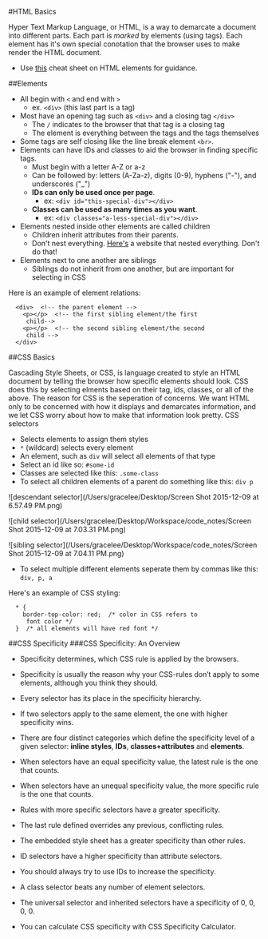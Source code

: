 #HTML Basics

Hyper Text Markup Language, or HTML, is a way to demarcate a document into different parts. Each part is *marked* by elements (using tags). Each element has it's own special conotation that the browser uses to make render the HTML document. 

+ Use [this](http://www.cril.univ-artois.fr/~lecoutre/teaching/web/sheets/HTML.pdf) cheat sheet on HTML elements for guidance.

##Elements

+ All begin with `<` and end with `>` 
	+ ex. `<div>` (this last part is a tag)
+ Most have an opening tag such as `<div>` and a closing tag `</div>`
	+ The `/` indicates to the browser that that tag is a closing tag
	+ The element is everything between the tags and the tags themselves
+ Some tags are self closing like the line break element `<br>`.
+ Elements can have IDs and classes to aid the browser in finding specific tags.
	+ Must begin with a letter A-Z or a-z
	+ Can be followed by: letters (A-Za-z), digits (0-9), hyphens ("-"), and underscores ("_")
	+ **IDs can only be used once per page**. 
		+ ex: `<div id="this-special-div"></div>`
	+ **Classes can be used as many times as you want**. 
		+ ex: `<div classes="a-less-special-div"></div>`
+ Elements nested inside other elements are called children
	+ Children inherit attributes from their parents.
	+ Don't nest everything. [Here's](http://sewingandembroiderywarehouse.com/embtrb.htm) a website that nested everything. Don't do that!
+ Elements next to one another are siblings
	+ Siblings do not inherit from one another, but are important for selecting in CSS

Here is an example of element relations:

```
  <div>  <!-- the parent element -->
    <p></p>  <!-- the first sibling element/the first
     child-->
    <p></p>  <!-- the second sibling element/the second
     child -->
  </div>
```

##CSS Basics

Cascading Style Sheets, or CSS, is language created to style an HTML document by telling the browser how specific elements should look. CSS does this by selecting elments based on their tag, ids, classes, or all of the above. The reason for CSS is the seperation of concerns. We want HTML only to be concerned with how it displays and demarcates information, and we let CSS worry about how to make that information look pretty.
CSS selectors

+ Selects elements to assign them styles
+ `*` (wildcard) selects every element
+ An element, such as `div` will select all elements of that type
+ Select an id like so: `#some-id`
+ Classes are selected like this: `.some-class`
+ To select all children elements of a parent do something like this: `div p`

![descendant selector](/Users/gracelee/Desktop/Screen Shot 2015-12-09 at 6.57.49 PM.png)

![child selector](/Users/gracelee/Desktop/Workspace/code_notes/Screen Shot 2015-12-09 at 7.03.31 PM.png)

![sibling selector](/Users/gracelee/Desktop/Workspace/code_notes/Screen Shot 2015-12-09 at 7.04.11 PM.png)

+ To select multiple different elements seperate them by commas like this: `div, p, a`

Here's an example of CSS styling:

```
  * {
    border-top-color: red;  /* color in CSS refers to
     font color */
  }  /* all elements will have red font */
```

##CSS Specificity
###CSS Specificity: An Overview
+ Specificity determines, which CSS rule is applied by the browsers.

+ Specificity is usually the reason why your CSS-rules don’t apply to some elements, although you think they should.
+ Every selector has its place in the specificity hierarchy.
+ If two selectors apply to the same element, the one with higher specificity wins.
+ There are four distinct categories which define the specificity level of a given selector: **inline styles**, **IDs**, **classes+attributes** and **elements**.
+ When selectors have an equal specificity value, the latest rule is the one that counts.
+ When selectors have an unequal specificity value, the more specific rule is the one that counts.
+ Rules with more specific selectors have a greater specificity.
+ The last rule defined overrides any previous, conflicting rules.
+ The embedded style sheet has a greater specificity than other rules.
+ ID selectors have a higher specificity than attribute selectors.
+ You should always try to use IDs to increase the specificity.
+ A class selector beats any number of element selectors.
+ The universal selector and inherited selectors have a specificity of 0, 0, 0, 0.
+ You can calculate CSS specificity with CSS Specificity Calculator.

